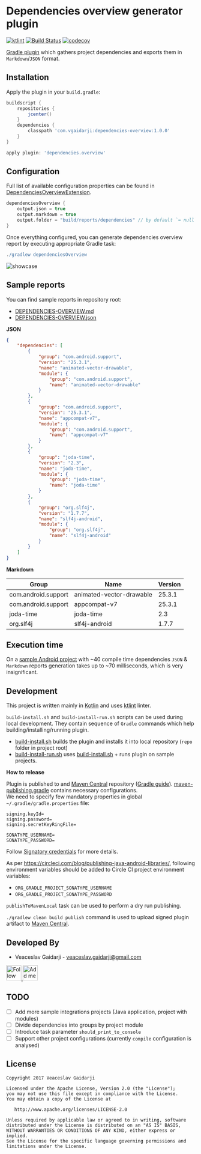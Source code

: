 # Dependencies overview generator plugin

[![ktlint](https://img.shields.io/badge/code%20style-%E2%9D%A4-FF4081.svg)](https://ktlint.github.io/) [![Build Status](https://travis-ci.org/vgaidarji/dependencies-overview.svg?branch=master)](https://travis-ci.org/vgaidarji/dependencies-overview) [![codecov](https://codecov.io/gh/vgaidarji/dependencies-overview/branch/master/graph/badge.svg?token=QufEOkMXri)](https://codecov.io/gh/vgaidarji/dependencies-overview)

[Gradle plugin](https://docs.gradle.org/current/userguide/custom_plugins.html) which gathers project dependencies and exports them in `Markdown`/`JSON` format.


Installation
------------

Apply the plugin in your `build.gradle`:
```groovy
buildscript {
    repositories {
        jcenter()
    }
    dependencies {
        classpath 'com.vgaidarji:dependencies-overview:1.0.0'
    }
}

apply plugin: 'dependencies.overview'
```

Configuration
-------------

Full list of available configuration properties can be found in [DependenciesOverviewExtension](https://github.com/vgaidarji/dependencies-overview/blob/master/dependencies-overview/src/main/kotlin/com/vgaidarji/dependencies/overview/DependenciesOverviewExtension.kt).

```groovy
dependenciesOverview {
    output.json = true
    output.markdown = true
    output.folder = "build/reports/dependencies" // by default `= null` (project root)
}
```

Once everything configured, you can generate dependencies overview report by executing appropriate Gradle task:

```groovy
./gradlew dependenciesOverview
```

![showcase](./art/dependencies-overview-showcase.gif)

Sample reports
--------------

You can find sample reports in repository root:

- [DEPENDENCIES-OVERVIEW.md](./DEPENDENCIES-OVERVIEW.md) 
- [DEPENDENCIES-OVERVIEW.json](./DEPENDENCIES-OVERVIEW.json)

**JSON**
```json
{
    "dependencies": [
        {
            "group": "com.android.support",
            "version": "25.3.1",
            "name": "animated-vector-drawable",
            "module": {
                "group": "com.android.support",
                "name": "animated-vector-drawable"
            }
        },
        {
            "group": "com.android.support",
            "version": "25.3.1",
            "name": "appcompat-v7",
            "module": {
                "group": "com.android.support",
                "name": "appcompat-v7"
            }
        },
        {
            "group": "joda-time",
            "version": "2.3",
            "name": "joda-time",
            "module": {
                "group": "joda-time",
                "name": "joda-time"
            }
        },
        {
            "group": "org.slf4j",
            "version": "1.7.7",
            "name": "slf4j-android",
            "module": {
                "group": "org.slf4j",
                "name": "slf4j-android"
            }
        }
    ]
}
```

**Markdown**

| Group                            | Name                     | Version       |
| -------------------------------- | ------------------------ | ------------- |
| com.android.support              | animated-vector-drawable | 25.3.1        |
| com.android.support              | appcompat-v7             | 25.3.1        |
| joda-time                        | joda-time                | 2.3           |
| org.slf4j                        | slf4j-android            | 1.7.7         |


Execution time
--------------

On a [sample Android project](./sample-android-app/app) with ~40 compile time dependencies
`JSON` & `Markdown` reports generation takes up to ~70 milliseconds, which is very insignificant. 

Development
------------

This project is written mainly in [Kotlin](https://kotlinlang.org/) and uses [ktlint](https://github.com/shyiko/ktlint) linter.

`build-install.sh` and `build-install-run.sh` scripts can be used during local development.
They contain sequence of `Gradle` commands which help building/installing/running plugin.

- [build-install.sh](./build-install.sh) builds the plugin and installs it into local repository (`repo` folder in project root)
- [build-install-run.sh](./build-install-run.sh) uses [build-install.sh](./build-install.sh) + runs plugin on sample projects.

**How to release**

Plugin is published to and [Maven Central](https://search.maven.org/) repository ([Gradle guide](https://central.sonatype.org/publish/publish-gradle)).
[maven-publishing.gradle](./gradle/maven-publishing.gradle) contains necessary configurations.  
We need to specify few mandatory properties in global `~/.gradle/gradle.properties` file:
```properties
signing.keyId=
signing.password=
signing.secretKeyRingFile=

SONATYPE_USERNAME=
SONATYPE_PASSWORD=
```
Follow [Signatory credentials](https://docs.gradle.org/current/userguide/signing_plugin.html#sec:signatory_credentials) for more details.

As per https://circleci.com/blog/publishing-java-android-libraries/, 
following environment variables should be added to Circle CI project environment variables:
- `ORG_GRADLE_PROJECT_SONATYPE_USERNAME`
- `ORG_GRADLE_PROJECT_SONATYPE_PASSWORD`

`publishToMavenLocal` task can be used to perform a dry run publishing.

`./gradlew clean build publish` command is used to upload signed plugin artifact to [Maven Central](https://search.maven.org/).

Developed By
------------

* Veaceslav Gaidarji - <veaceslav.gaidarji@gmail.com>

<a href="https://twitter.com/v_gaidarji">
  <img alt="Follow me on Twitter" src="http://image.flaticon.com/icons/svg/124/124021.svg" height="40" width="40"/>
</a>
<a href="https://www.linkedin.com/in/veaceslavgaidarji">
  <img alt="Add me to Linkedin" src="http://image.flaticon.com/icons/svg/124/124011.svg" height="40" width="40"/>
</a>


TODO
----
- [ ] Add more sample integrations projects (Java application, project with modules)
- [ ] Divide dependencies into groups by project module
- [ ] Introduce task parameter `should_print_to_console`
- [ ] Support other project configurations (currently `compile` configuration is analysed)

License
-------

    Copyright 2017 Veaceslav Gaidarji

    Licensed under the Apache License, Version 2.0 (the "License");
    you may not use this file except in compliance with the License.
    You may obtain a copy of the License at

       http://www.apache.org/licenses/LICENSE-2.0

    Unless required by applicable law or agreed to in writing, software
    distributed under the License is distributed on an "AS IS" BASIS,
    WITHOUT WARRANTIES OR CONDITIONS OF ANY KIND, either express or implied.
    See the License for the specific language governing permissions and
    limitations under the License.



